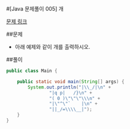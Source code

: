 #[Java 문제풀이 005] 개

[문제 링크](https://www.acmicpc.net/problem/10172)

##문제

- 아래 예제와 같이 개를 출력하시오.

##풀이

```java 
public class Main {

    public static void main(String[] args) {
        System.out.println("|\\_/|\n" +
                "|q p|   /}\n" +
                "( 0 )\"\"\"\\\n" +
                "|\"^\"`    |\n" +
                "||_/=\\\\__|");
    }
}
```    
